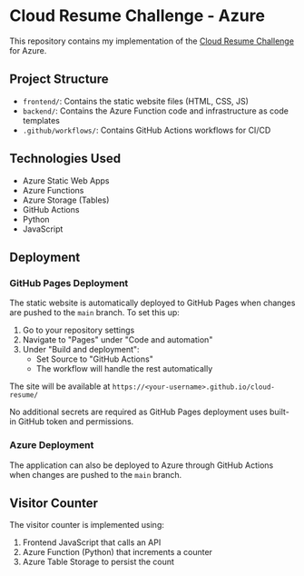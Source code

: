 # Cloud Resume Challenge - Azure

This repository contains my implementation of the [Cloud Resume Challenge](https://cloudresumechallenge.dev/) for Azure.

## Project Structure

- `frontend/`: Contains the static website files (HTML, CSS, JS)
- `backend/`: Contains the Azure Function code and infrastructure as code templates
- `.github/workflows/`: Contains GitHub Actions workflows for CI/CD

## Technologies Used

- Azure Static Web Apps
- Azure Functions
- Azure Storage (Tables)
- GitHub Actions
- Python
- JavaScript

## Deployment

### GitHub Pages Deployment
The static website is automatically deployed to GitHub Pages when changes are pushed to the `main` branch. To set this up:

1. Go to your repository settings
2. Navigate to "Pages" under "Code and automation"
3. Under "Build and deployment":
   - Set Source to "GitHub Actions"
   - The workflow will handle the rest automatically

The site will be available at `https://<your-username>.github.io/cloud-resume/`

No additional secrets are required as GitHub Pages deployment uses built-in GitHub token and permissions.

### Azure Deployment
The application can also be deployed to Azure through GitHub Actions when changes are pushed to the `main` branch.

## Visitor Counter

The visitor counter is implemented using:
1. Frontend JavaScript that calls an API
2. Azure Function (Python) that increments a counter
3. Azure Table Storage to persist the count
